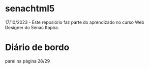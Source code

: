 # senachtml5

17/10/2023 - Este reposiório faz parte do aprendizado no curso Web Designer do Senac Itapira.

# Diário de bordo
parei na página 28/29
